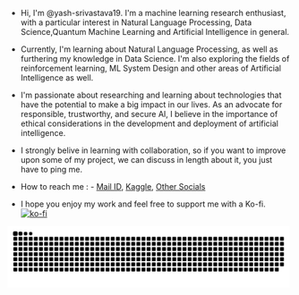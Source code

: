 * Hi, I'm @yash-srivastava19. I'm a machine learning research enthusiast, with a particular interest in Natural Language Processing, Data Science,Quantum Machine Learning and Artificial Intelligence in general.

* Currently, I'm learning about Natural Language Processing, as well as furthering my knowledge in Data Science. I'm also exploring the fields of reinforcement learning, ML System Design and other areas of Artificial Intelligence as well.

* I'm passionate about researching and learning about technologies that have the potential to make a big impact in our lives. As an advocate for responsible, trustworthy, and secure AI, I believe in the importance of ethical considerations in the development and deployment of artificial intelligence.

* I strongly belive in learning with collaboration, so if you want to improve upon some of my project, we can discuss in length about it, you just have to ping me.

* How to reach me : - [Mail ID](mailto:ysrivastava82@gmail.com?&cc=ysrivastava82@gmail.com&subject=Hi%20Yash%20from%20GitHub&body=Hi%20Yash%20I%20am%20%E2%80%A6%20and%20thanks%20for%20prefilling%20this%20email),
 [Kaggle](https://www.kaggle.com/yashsrivastava51213),
 [Other Socials](https://linktr.ee/yash_sri)

* I hope you enjoy my work and feel free to support me with a Ko-fi.
[![ko-fi](https://ko-fi.com/img/githubbutton_sm.svg)](https://ko-fi.com/P5P3B54O4)

![snake gif](https://github.com/yash-srivastava19/yash-srivastava19/blob/output/github-contribution-grid-snake-dark.svg)
